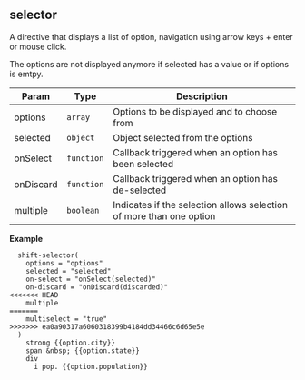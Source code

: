 <a name="shift.components.module_selector"></a>
## selector
A directive that displays a list of option, navigation using arrow
keys + enter or mouse click.

The options are not displayed anymore if selected has a value or if
options is emtpy.


| Param | Type | Description |
| --- | --- | --- |
| options | <code>array</code> | Options to be displayed and to choose from |
| selected | <code>object</code> | Object selected from the options |
| onSelect | <code>function</code> | Callback triggered when an option has been selected |
| onDiscard | <code>function</code> | Callback triggered when an option has de-selected |
| multiple | <code>boolean</code> | Indicates if the selection allows selection of more than one option |

**Example**  
```jade
  shift-selector(
    options = "options"
    selected = "selected"
    on-select = "onSelect(selected)"
    on-discard = "onDiscard(discarded)"
<<<<<<< HEAD
    multiple
=======
    multiselect = "true"
>>>>>>> ea0a90317a6060318399b4184dd34466c6d65e5e
  )
    strong {{option.city}}
    span &nbsp; {{option.state}}
    div
      i pop. {{option.population}}
```
